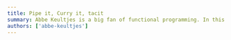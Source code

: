 ```yaml
---
title: Pipe it, Curry it, tacit
summary: Abbe Keultjes is a big fan of functional programming. In this talk he explains step by step how to refactor some code to become functional.
authors: ['abbe-keultjes']
---
```

